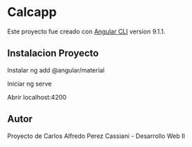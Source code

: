 # Calcapp

Este proyecto fue creado con [Angular CLI](https://github.com/angular/angular-cli) version 9.1.1.

## Instalacion Proyecto

Instalar ng add @angular/material

Iniciar ng serve

Abrir localhost:4200

## Autor

Proyecto de Carlos Alfredo Perez Cassiani - Desarrollo Web II
